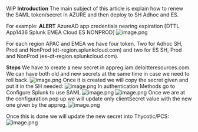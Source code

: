 WIP
**Introduction**
The main subject of this article is explain how to renew the SAML token/secret in AZURE and then deploy to SH Adhoc and ES.

For example:
**ALERT** AzureAD app credentials nearing expiration [DTTL App1436 Splunk EMEA Cloud ES NONPROD]
![image.png](/.attachments/image-728023e3-dd46-4ed0-a627-9972715714f5.png)

For each region APAC and EMEA we have four token. Two for Adhoc SH, Prod and NonProd (dt-region.splunkcloud.com) and two for ES SH, Prod and NonProd (es-dt-region.splunkcloud.com).

**Steps**
We have to create a new secret in appreg.iam.deloitteresources.com. We can have both old and new secrets at the same time in case we need to roll back.
![image.png](/.attachments/image-f287c424-b4ab-426e-aaf6-177b896106ec.png)
Once it is created we will copy the secret given and put it in the SH needed:
![image.png](/.attachments/image-26cf880d-0d7d-45e2-91bd-33c260ad73d5.png)
In authentication Methods go to Configure Splunk to use SAML
![image.png](/.attachments/image-b65f30a2-166b-41f8-88f6-2154434136bd.png)
![image.png](/.attachments/image-a7a8b422-a13f-4491-accb-3b143046d14e.png)
Once we are at the configuration pop up we will update only clientSecret value with the new one given by the appreg.
![image.png](/.attachments/image-4d201ca6-7848-42f0-bbd6-c88a220e3aef.png)

Once this is done we will update the new secret into Thycotic/PCS:
![image.png](/.attachments/image-df2f3f09-ac76-4954-b501-88037fd8f971.png)